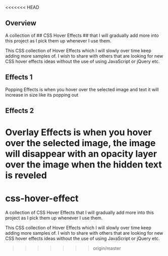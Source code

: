 <<<<<<< HEAD
## Overview

A collection of ## CSS Hover Effects ## that I will gradually add more into this project as I pick them up whenever I use them.

This CSS collection of Hover Effects which I will slowly over time keep adding more samples of. I wish to share with others that are looking for new CSS hover effects ideas without the use of using JavaScript or jQuery etc.



## Effects 1 ##

Popping Effects is when you hover over the selected image and text it will increase in size like its popping out



## Effects 2 ##

Overlay Effects is when you hover over the selected image, the image will disappear with an opacity layer over the image when the hidden text is reveled
=======
# css-hover-effect

A collection of CSS Hover Effects that I will gradually add more into this project as I pick them up whenever I use them.

This CSS collection of Hover Effects which I will slowly over time keep adding more samples of. I wish to share with others that are looking for new CSS hover effects ideas without the use of using JavaScript or jQuery etc.
>>>>>>> origin/master
